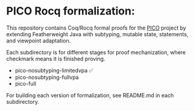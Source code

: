 # PICO Rocq formalization:

This repository contains Coq/Rocq formal proofs for the [PICO](https://github.com/opprop/immutability) project by extending Featherweight Java with subtyping, mutable state, statements, and viewpoint adaptation.

Each subdirectory is for different stages for proof mechanization, where checkmark means it is finished proving.
* pico-nosubtyping-limitedvpa ✅
* pico-nosubtyping-fullvpa
* pico-full

For building each version of formalization, see README.md in each subdirectory.
